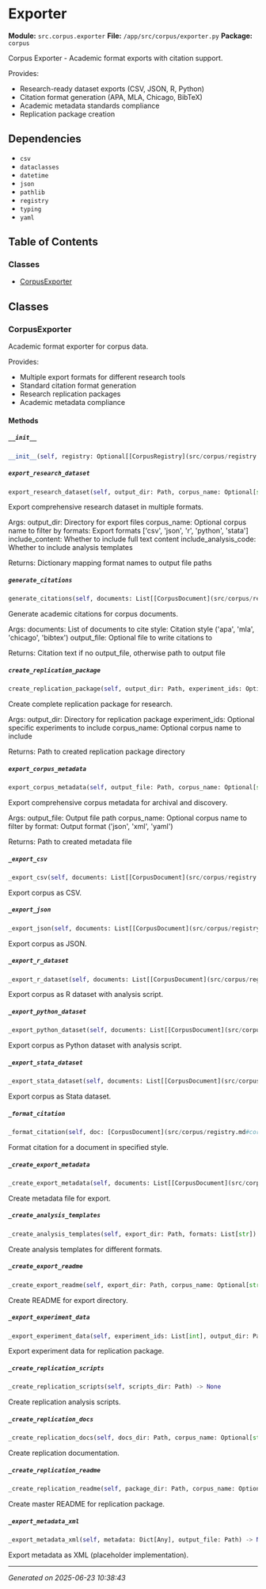 # Exporter

**Module:** `src.corpus.exporter`
**File:** `/app/src/corpus/exporter.py`
**Package:** `corpus`

Corpus Exporter - Academic format exports with citation support.

Provides:
- Research-ready dataset exports (CSV, JSON, R, Python)
- Citation format generation (APA, MLA, Chicago, BibTeX)
- Academic metadata standards compliance
- Replication package creation

## Dependencies

- `csv`
- `dataclasses`
- `datetime`
- `json`
- `pathlib`
- `registry`
- `typing`
- `yaml`

## Table of Contents

### Classes
- [CorpusExporter](#corpusexporter)

## Classes

### CorpusExporter

Academic format exporter for corpus data.

Provides:
- Multiple export formats for different research tools
- Standard citation format generation
- Research replication packages
- Academic metadata compliance

#### Methods

##### `__init__`
```python
__init__(self, registry: Optional[[CorpusRegistry](src/corpus/registry.md#corpusregistry)])
```

##### `export_research_dataset`
```python
export_research_dataset(self, output_dir: Path, corpus_name: Optional[str], formats: List[str], include_content: bool, include_analysis_code: bool) -> Dict[Any]
```

Export comprehensive research dataset in multiple formats.

Args:
    output_dir: Directory for export files
    corpus_name: Optional corpus name to filter by
    formats: Export formats ['csv', 'json', 'r', 'python', 'stata']
    include_content: Whether to include full text content
    include_analysis_code: Whether to include analysis templates
    
Returns:
    Dictionary mapping format names to output file paths

##### `generate_citations`
```python
generate_citations(self, documents: List[[CorpusDocument](src/corpus/registry.md#corpusdocument)], style: str, output_file: Optional[Path]) -> Union[Any]
```

Generate academic citations for corpus documents.

Args:
    documents: List of documents to cite
    style: Citation style ('apa', 'mla', 'chicago', 'bibtex')
    output_file: Optional file to write citations to
    
Returns:
    Citation text if no output_file, otherwise path to output file

##### `create_replication_package`
```python
create_replication_package(self, output_dir: Path, experiment_ids: Optional[List[int]], corpus_name: Optional[str]) -> Path
```

Create complete replication package for research.

Args:
    output_dir: Directory for replication package
    experiment_ids: Optional specific experiments to include
    corpus_name: Optional corpus name to include
    
Returns:
    Path to created replication package directory

##### `export_corpus_metadata`
```python
export_corpus_metadata(self, output_file: Path, corpus_name: Optional[str], format: str) -> Path
```

Export comprehensive corpus metadata for archival and discovery.

Args:
    output_file: Output file path
    corpus_name: Optional corpus name to filter by
    format: Output format ('json', 'xml', 'yaml')
    
Returns:
    Path to created metadata file

##### `_export_csv`
```python
_export_csv(self, documents: List[[CorpusDocument](src/corpus/registry.md#corpusdocument)], output_dir: Path, include_content: bool) -> Path
```

Export corpus as CSV.

##### `_export_json`
```python
_export_json(self, documents: List[[CorpusDocument](src/corpus/registry.md#corpusdocument)], output_dir: Path, include_content: bool) -> Path
```

Export corpus as JSON.

##### `_export_r_dataset`
```python
_export_r_dataset(self, documents: List[[CorpusDocument](src/corpus/registry.md#corpusdocument)], output_dir: Path, include_content: bool) -> Path
```

Export corpus as R dataset with analysis script.

##### `_export_python_dataset`
```python
_export_python_dataset(self, documents: List[[CorpusDocument](src/corpus/registry.md#corpusdocument)], output_dir: Path, include_content: bool) -> Path
```

Export corpus as Python dataset with analysis script.

##### `_export_stata_dataset`
```python
_export_stata_dataset(self, documents: List[[CorpusDocument](src/corpus/registry.md#corpusdocument)], output_dir: Path, include_content: bool) -> Path
```

Export corpus as Stata dataset.

##### `_format_citation`
```python
_format_citation(self, doc: [CorpusDocument](src/corpus/registry.md#corpusdocument), style: str) -> str
```

Format citation for a document in specified style.

##### `_create_export_metadata`
```python
_create_export_metadata(self, documents: List[[CorpusDocument](src/corpus/registry.md#corpusdocument)], export_dir: Path, exported_files: Dict[Any]) -> None
```

Create metadata file for export.

##### `_create_analysis_templates`
```python
_create_analysis_templates(self, export_dir: Path, formats: List[str]) -> None
```

Create analysis templates for different formats.

##### `_create_export_readme`
```python
_create_export_readme(self, export_dir: Path, corpus_name: Optional[str], formats: List[str], include_content: bool) -> None
```

Create README for export directory.

##### `_export_experiment_data`
```python
_export_experiment_data(self, experiment_ids: List[int], output_dir: Path) -> None
```

Export experiment data for replication package.

##### `_create_replication_scripts`
```python
_create_replication_scripts(self, scripts_dir: Path) -> None
```

Create replication analysis scripts.

##### `_create_replication_docs`
```python
_create_replication_docs(self, docs_dir: Path, corpus_name: Optional[str], experiment_ids: Optional[List[int]]) -> None
```

Create replication documentation.

##### `_create_replication_readme`
```python
_create_replication_readme(self, package_dir: Path, corpus_name: Optional[str], experiment_ids: Optional[List[int]]) -> None
```

Create master README for replication package.

##### `_export_metadata_xml`
```python
_export_metadata_xml(self, metadata: Dict[Any], output_file: Path) -> None
```

Export metadata as XML (placeholder implementation).

---

*Generated on 2025-06-23 10:38:43*